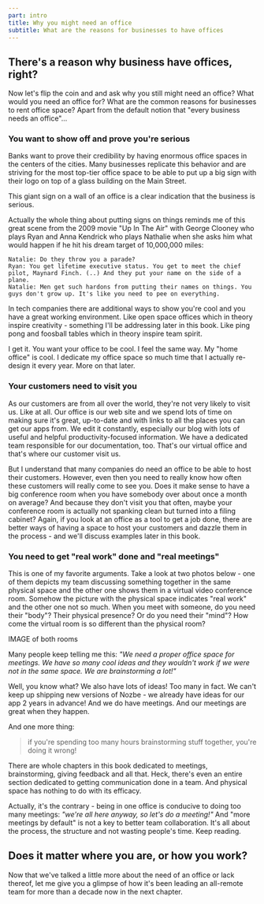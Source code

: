 ```yaml
---
part: intro
title: Why you might need an office
subtitle: What are the reasons for businesses to have offices
---
```


## There's a reason why business have offices, right?

Now let's flip the coin and and ask why you still might need an office? What would you need an office for? What are the common reasons for businesses to rent office space? Apart from the default notion that "every business needs an office"...

### You want to show off and prove you're serious

Banks want to prove their credibility by having enormous office spaces in the centers of the cities. Many businesses replicate this behavior and are striving for the most top-tier office space to be able to put up a big sign with their logo on top of a glass building on the Main Street.

This giant sign on a wall of an office is a clear indication that the business is serious.

Actually the whole thing about putting signs on things reminds me of this great scene from the 2009 movie "Up In The Air" with George Clooney who plays Ryan and Anna Kendrick who plays Nathalie when she asks him what would happen if he hit his dream target of 10,000,000 miles:

```
Natalie: Do they throw you a parade?
Ryan: You get lifetime executive status. You get to meet the chief pilot, Maynard Finch. (..) And they put your name on the side of a plane.
Natalie: Men get such hardons from putting their names on things. You guys don't grow up. It's like you need to pee on everything.
```

In tech companies there are additional ways to show you're cool and you have a great working environment. Like open space offices which in theory inspire creativity - something I'll be addressing later in this book. Like ping pong and foosball tables which in theory inspire team spirit.

I get it. You want your office to be cool. I feel the same way. My "home office" is cool. I dedicate my office space so much time that I actually re-design it every year. More on that later.

### Your customers need to visit you

As our customers are from all over the world, they're not very likely to visit us. Like at all. Our office is our web site and we spend lots of time on making sure it's great, up-to-date and with links to all the places you can get our apps from. We edit it constantly, especially our blog with lots of useful and helpful productivity-focused information. We have a dedicated team responsible for our documentation, too. That's our virtual office and that's where our customer visit us.

But I understand that many companies do need an office to be able to host their customers. However, even then you need to really know how often these customers will really come to see you. Does it make sense to have a big conference room when you have somebody over about once a month on average? And because they don't visit you that often, maybe your conference room is actually not spanking clean but turned into a filing cabinet? Again, if you look at an office as a tool to get a job done, there are better ways of having a space to host your customers and dazzle them in the process - and we'll discuss examples later in this book.

### You need to get "real work" done and "real meetings"

This is one of my favorite arguments. Take a look at two photos below - one of them depicts my team discussing something together in the same physical space and the other one shows them in a virtual video conference room. Somehow the picture with the physical space indicates "real work" and  the other one not so much. When you meet with someone, do you need their "body"? Their physical presence? Or do you need their "mind"? How come the virtual room is so different than the physical room?

IMAGE of both rooms

Many people keep telling me this: *"We need a proper office space for meetings. We have so many cool ideas and they wouldn't work if we were not in the same space. We are brainstorming a lot!"*

Well, you know what? We also have lots of ideas! Too many in fact. We can't keep up shipping new versions of Nozbe - we already have ideas for our app 2 years in advance! And we do have meetings. And our meetings are great when they happen.

And one more thing:

> if you're spending too many hours brainstorming stuff together, you're doing it wrong!

There are whole chapters in this book dedicated to meetings, brainstorming, giving feedback and all that. Heck, there's even an entire section dedicated to getting communication done in a team. And physical space has nothing to do with its efficacy.

Actually, it's the contrary - being in one office is conducive to doing too many meetings: *"we're all here anyway, so let's do a meeting!"* And "more meetings by default" is not a key to better team collaboration. It's all about the process, the structure and not wasting people's time. Keep reading.

## Does it matter where you are, or how you work?

Now that we've talked a little more about the need of an office or lack thereof, let me give you a glimpse of how it's been leading an all-remote team for more than a decade now in the next chapter.